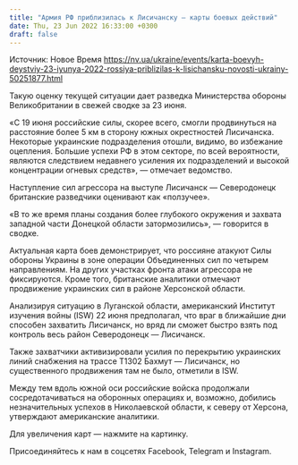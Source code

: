 ```yaml
---
title: "Армия РФ приблизилась к Лисичанску — карты боевых действий"
date: Thu, 23 Jun 2022 16:33:00 +0300
draft: false
---
```

Источник: Новое Время https://nv.ua/ukraine/events/karta-boevyh-deystviy-23-iyunya-2022-rossiya-priblizilas-k-lisichansku-novosti-ukrainy-50251877.html


Такую оценку текущей ситуации дает разведка Министерства обороны Великобритании в свежей сводке за 23 июня.

«С 19 июня российские силы, скорее всего, смогли продвинуться на расстояние более 5 км в сторону южных окрестностей Лисичанска. Некоторые украинские подразделения отошли, видимо, во избежание оцепления. Большие успехи РФ в этом секторе, по всей вероятности, являются следствием недавнего усиления их подразделений и высокой концентрации огневых средств», — отмечает ведомство.

Наступление сил агрессора на выступе Лисичанск — Северодонецк британские разведчики оценивают как «ползучее».

«В то же время планы создания более глубокого окружения и захвата западной части Донецкой области затормозились», — говорится в сводке.

Актуальная карта боев демонстрирует, что россияне атакуют Силы обороны Украины в зоне операции Объединенных сил по четырем направлениям. На других участках фронта атаки агрессора не фиксируются. Кроме того, британские аналитики отмечают продвижение украинских сил в районе Херсонской области.

Анализируя ситуацию в Луганской области, американский Институт изучения войны (ISW) 22 июня предполагал, что враг в ближайшие дни способен захватить Лисичанск, но вряд ли сможет быстро взять под контроль весь район Северодонецк — Лисичанск.

Также захватчики активизировали усилия по перекрытию украинских линий снабжения на трассе Т1302 Бахмут — Лисичанск, но существенного продвижения там не было, отметили в ISW.

Между тем вдоль южной оси российские войска продолжали сосредотачиваться на оборонных операциях и, возможно, добились незначительных успехов в Николаевской области, к северу от Херсона, утверждают американские аналитики.

Для увеличения карт — нажмите на картинку.

Присоединяйтесь к нам в соцсетях Facebook, Telegram и Instagram.
